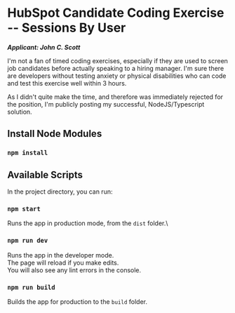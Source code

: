 # HubSpot Candidate Coding Exercise -- Sessions By User

***Applicant: John C. Scott***

I'm not a fan of timed coding exercises, especially if they are used to screen job candidates before actually speaking to a hiring manager. I'm sure there are developers without testing anxiety or physical disabilities who can code and test this exercise well within 3 hours.

As I didn't quite make the time, and therefore was immediately rejected for the position, I'm publicly posting my successful, NodeJS/Typescript solution.

## Install Node Modules

### `npm install`

## Available Scripts

In the project directory, you can run:

### `npm start`

Runs the app in production mode, from the `dist` folder.\

### `npm run dev`

Runs the app in the developer mode.\
The page will reload if you make edits.\
You will also see any lint errors in the console.

### `npm run build`

Builds the app for production to the `build` folder.
